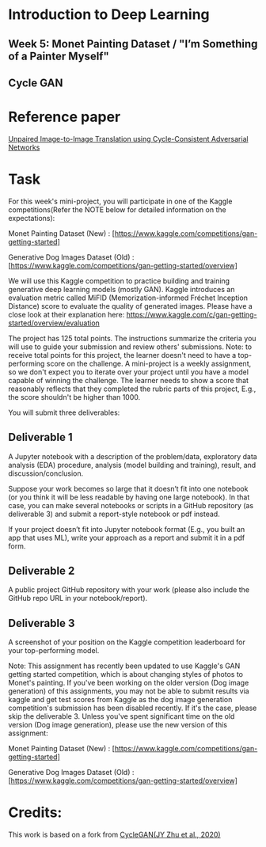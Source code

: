 # Introduction to Deep Learning
## Week 5: Monet Painting Dataset /  "I’m Something of a Painter Myself"
## Cycle GAN

# Reference paper
[Unpaired Image-to-Image Translation using Cycle-Consistent Adversarial Networks](https://junyanz.github.io/CycleGAN/)

# Task
For this week's mini-project, you will participate in one of the Kaggle competitions(Refer the NOTE below for detailed information on the expectations): 

Monet Painting Dataset (New) : 
[https://www.kaggle.com/competitions/gan-getting-started]

Generative Dog Images Dataset (Old) : 
[https://www.kaggle.com/competitions/gan-getting-started/overview]

We will use this Kaggle competition to practice building and training generative deep learning models (mostly GAN). Kaggle introduces an evaluation metric called MiFID (Memorization-informed Fréchet Inception Distance) score to evaluate the quality of generated images. Please have a close look at their explanation here: 
https://www.kaggle.com/c/gan-getting-started/overview/evaluation

The project has 125 total points. The instructions summarize the criteria you will use to guide your submission and review others' submissions. Note: to receive total points for this project, the learner doesn't need to have a top-performing score on the challenge. A mini-project is a weekly assignment, so we don't expect you to iterate over your project until you have a model capable of winning the challenge. The learner needs to show a score that reasonably reflects that they completed the rubric parts of this project, E.g., the score shouldn't be higher than 1000. 

You will submit three deliverables: 

## Deliverable 1

A Jupyter notebook with a description of the problem/data, exploratory data analysis (EDA) procedure, analysis (model building and training), result, and discussion/conclusion. 

Suppose your work becomes so large that it doesn’t fit into one notebook (or you think it will be less readable by having one large notebook). In that case, you can make several notebooks or scripts in a GitHub repository (as deliverable 3) and submit a report-style notebook or pdf instead.

If your project doesn’t fit into Jupyter notebook format (E.g., you built an app that uses ML), write your approach as a report and submit it in a pdf form. 

## Deliverable 2 

A public project GitHub repository with your work (please also include the GitHub repo URL in your notebook/report).

## Deliverable 3

A screenshot of your position on the Kaggle competition leaderboard for your top-performing model.

Note: This assignment has recently been updated to use Kaggle's GAN getting started competition, which is about changing styles of photos to Monet's painting. If you've been working on the older version (Dog image generation) of this assignments, you may not be able to submit results via kaggle and get test scores from Kaggle as the dog image generation competition's submission has been disabled recently. If it's the case, please skip the  deliverable 3. Unless you've spent significant time on the old version (Dog image generation), please use the new version of this assignment: 

Monet Painting Dataset (New) : 
[https://www.kaggle.com/competitions/gan-getting-started]

Generative Dog Images Dataset (Old) : 
[https://www.kaggle.com/competitions/gan-getting-started/overview]


# Credits:
This work is based on a fork from [CycleGAN(JY Zhu et al., 2020)](https://www.kaggle.com/code/mikeliux/cyclegan-jy-zhu-et-al-2020)
